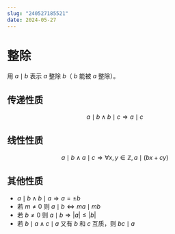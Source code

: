 ```yaml
---
slug: "240527185521"
date: 2024-05-27
---
```


# 整除

用 $a \mid b$ 表示 $a$ 整除 $b$（ $b$ 能被 $a$ 整除）。

## 传递性质

$$
a \mid b \wedge b \mid c \Longrightarrow a \mid c
$$

## 线性性质

$$
a \mid b \wedge a \mid c \Longrightarrow \forall x,y \in \mathbb{Z}, a \mid (bx+cy)
$$

## 其他性质

- $a \mid b \wedge b \mid a \Longrightarrow a = \pm b$
- 若 $m \ne 0$ 则 $a \mid b \Longleftrightarrow ma \mid mb$
- 若 $b \ne 0$ 则 $a \mid b \Longrightarrow |a| \le |b|$
- 若 $b \mid a \wedge c \mid a$ 又有 $b$ 和 $c$ 互质，则 $bc \mid a$


